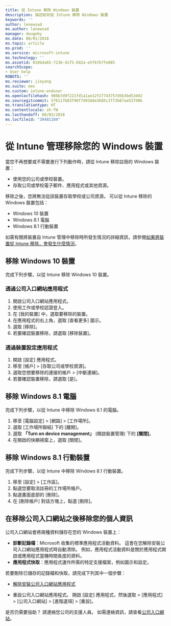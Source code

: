 ```yaml
---
title: 從 Intune 移除 Windows 裝置
description: 描述如何從 Intune 移除 Windows 裝置
keywords: ''
author: lenewsad
ms.author: lanewsad
manager: dougeby
ms.date: 08/01/2018
ms.topic: article
ms.prod: ''
ms.service: microsoft-intune
ms.technology: ''
ms.assetid: 018bda65-7238-41f5-b92a-e5f67b7fe085
searchScope:
- User help
ROBOTS: ''
ms.reviewer: jieyang
ms.suite: ems
ms.custom: intune-enduser
ms.openlocfilehash: 980b7d9f221fd1a1ae12f27743757d5b3bd53492
ms.sourcegitcommit: 5f6117b83f96f7d93dde3685c2ff2b67ae53740b
ms.translationtype: HT
ms.contentlocale: zh-TW
ms.lasthandoff: 08/03/2018
ms.locfileid: "39481184"
---
```

# <a name="remove-your-windows-device-from-intune-management"></a>從 Intune 管理移除您的 Windows 裝置

當您不再想要或不需要進行下列動作時，請從 Intune 移除註冊的 Windows 裝置：  
* 使用您的公司或學校裝置。 
* 存取公司或學校電子郵件、應用程式或其他資源。

移除之後，您將無法從該裝置存取學校或公司資源。 可以從 Intune 移除的 Windows 裝置包括：  
* Windows 10 裝置 
* Windows 8.1 電腦
* Windows 8.1 行動裝置
 
如需有關將裝置自 Intune 管理中移除時所發生情況的詳細資訊，請參閱[如果將裝置從 Intune 移除，會發生什麼情況](what-happens-if-you-unenroll-your-device-from-intune-windows.md)。

## <a name="remove-your-windows-10-device"></a>移除 Windows 10 裝置
完成下列步驟，以從 Intune 移除 Windows 10 裝置。

### <a name="via-the-company-portal-app"></a>透過公司入口網站應用程式

1. 開啟公司入口網站應用程式。
2. 使用工作或學校認證登入。
3. 在 [我的裝置] 中，選取要移除的裝置。
4. 在應用程式的右上角，選取 [查看更多] 圖示。
5. 選取 [移除]。 
6. 若要確認裝置移除，請選取 [移除裝置]。

### <a name="via-device-settings-app"></a>透過裝置設定應用程式
1. 開啟 [設定] 應用程式。 
2. 移至 [帳戶] > [存取公司或學校資源]。
3. 選取您想要移除的連接的帳戶 > [中斷連線]。
4. 若要確認裝置移除，請選取 [是]。

## <a name="remove-your-windows-81-computer"></a>移除 Windows 8.1 電腦
完成下列步驟，以從 Intune 中移除 Windows 8.1 的電腦。

1.  移至 [電腦設定] > [網路] > [工作場所]。
2.  選取 [工作場所聯結] 下的 [離開]。
3.  選取 **「Turn on device management」** \(開啟裝置管理) 下的 **[關閉]**。
4.  在開啟的快顯視窗上，選取 [關閉]。

## <a name="remove-your-windows-81-mobile-device"></a>移除 Windows 8.1 行動裝置
完成下列步驟，以從 Intune 中移除 Windows 8.1 行動裝置。

1.  移至 [設定] > [工作區]。
2.  點選您要取消註冊的工作場所帳戶。
3.  點選畫面底部的 [刪除]。
4.  在 [刪除帳戶] 對話方塊上，點選 [刪除]。  
## <a name="removing-your-personal-information-after-removing-the-company-portal"></a>在移除公司入口網站之後移除您的個人資訊
公司入口網站會將兩種資料儲存在您的 Windows 裝置上：

-   **診斷記錄檔**：Microsoft 收集的標準應用程式活動資料。 這會在您解除安裝公司入口網站應用程式時自動清除。 例如，應用程式活動資料是關於應用程式開啟或應用程式當機時間長度的資料。
-   **應用程式快取**：應用程式運作所需的特定支援檔案，例如圖示和設定。

若要刪除已儲存的記錄檔和快取，請完成下列其中一個步驟：

* [解除安裝公司入口網站應用程式](https://support.microsoft.com/help/4028003/windows-10-uninstall-apps-and-programs) 

* 重設公司入口網站應用程式。 開啟 [設定] 應用程式，然後選取 > [應用程式] > [公司入口網站] > [進階選項] > [重設]。 

是否仍需要協助？ 請連絡您公司的支援人員。 如需連絡資訊，請查看[公司入口網站](https://portal.manage.microsoft.com#HelpDeskDialog)。
